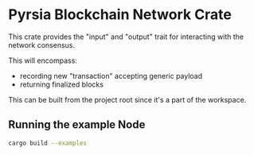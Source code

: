 # Pyrsia Blockchain Network Crate

This crate provides the "input" and "output" trait for interacting with the network consensus.

This will encompass:

- recording new "transaction" accepting generic payload
- returning finalized blocks

This can be built from the project root since it's a part of the workspace.

## Running the example Node

```sh
cargo build --examples
```
